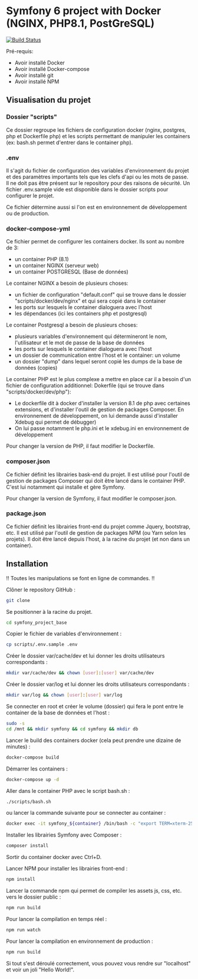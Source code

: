 # Symfony 6 project with Docker (NGINX, PHP8.1, PostGreSQL)

[![Build Status](https://travis-ci.org/joemccann/dillinger.svg?branch=master)](https://travis-ci.org/joemccann/dillinger)

Pré-requis:
- Avoir installé Docker
- Avoir installé Docker-compose
- Avoir installé git
- Avoir installé NPM

## Visualisation du projet

### Dossier "scripts"
Ce dossier regroupe les fichiers de configuration docker (nginx, postgres, php et Dockerfile php) et les scripts permettant de manipuler les containers (ex: bash.sh permet d'entrer dans le container php).

### .env
Il s'agit du fichier de configuration des variables d'environnement du projet et des paramètres importants tels que les clefs d'api ou les mots de passe. Il ne doit pas être présent sur le repository pour des raisons de sécurité. Un fichier .env.sample vide est disponible dans le dossier scripts pour configurer le projet.

Ce fichier détermine aussi si l'on est en environnement de développement ou de production.

### docker-compose-yml
Ce fichier permet de configurer les containers docker. Ils sont au nombre de 3:
- un container PHP (8.1)
- un container NGINX (serveur web)
- un container POSTGRESQL (Base de données)

Le container NGINX a besoin de plusieurs choses:
- un fichier de configuration "default.conf" qui se trouve dans le dossier "scripts/docker/dev/nginx" et qui sera copié dans le container
- les ports sur lesquels le container dialoguera avec l'host
- les dépendances (ici les containers php et postgresql)

Le container Postgresql a besoin de plusieurs choses:
- plusieurs variables d'environnement qui détermineront le nom, l'utilisateur et le mot de passe de la base de données
- les ports sur lesquels le container dialoguera avec l'host
- un dossier de communication entre l'host et le container: un volume
- un dossier "dump" dans lequel seront copié les dumps de la base de données (copies)

Le container PHP est le plus complexe a mettre en place car il a besoin d'un fichier de configuration additionnel: Dokerfile (qui se trouve dans "scripts/docker/dev/php"):
- Le dockerfile dit à docker d'installer la version 8.1 de php avec certaines extensions, et d'installer l'outil de gestion de packages Composer. En environnement de développement, on lui demande aussi d'installer Xdebug qui permet de débugger)
- On lui passe notamment le php.ini et le xdebug.ini en environnement de développement

Pour changer la version de PHP, il faut modifier le Dockerfile.

### composer.json
Ce fichier définit les librairies bask-end du projet. Il est utilisé pour l'outil de gestion de packages Composer qui doit être lancé dans le container PHP. C'est lui notamment qui installe et gère Symfony.

Pour changer la version de Symfony, il faut modifier le composer.json.

### package.json
Ce fichier définit les librairies front-end du projet comme Jquery, bootstrap, etc. Il est utilisé par l'outil de gestion de packages NPM (ou Yarn selon les projets).
Il doit être lancé depuis l'host, à la racine du projet (et non dans un container).

## Installation
!! Toutes les manipulations se font en ligne de commandes. !!

Clôner le repository GitHub :
```sh
git clone
```

Se positionner à la racine du projet.
```sh
cd symfony_project_base
```

Copier le fichier de variables d'environnement :
```sh
cp scripts/.env.sample .env
```

Créer le dossier var/cache/dev et lui donner les droits utilisateurs correspondants :
```sh
mkdir var/cache/dev && chown [user]:[user] var/cache/dev
```

Créer le dossier var/log et lui donner les droits utilisateurs correspondants :
```sh
mkdir var/log && chown [user]:[user] var/log
```

Se connecter en root et créer le volume (dossier) qui fera le pont entre le container de la base de données et l'host :
```sh
sudo -s
cd /mnt && mkdir symfony && cd symfony && mkdir db
```

Lancer le build des containers docker (cela peut prendre une dizaine de minutes) :
```sh
docker-compose build
```

Démarrer les containers :
```sh
docker-compose up -d
```

Aller dans le container PHP avec le script bash.sh :
```sh
./scripts/bash.sh
```

ou lancer la commande suivante pour se connecter au container :
```sh
docker exec -it symfony_${container} /bin/bash -c "export TERM=xterm-256color; exec bash;"
```

Installer les librairies Symfony avec Composer :
```sh
composer install
```

Sortir du container docker avec Ctrl+D.

Lancer NPM pour installer les librairies front-end :
```sh
npm install
```

Lancer la commande npm qui permet de compiler les assets js, css, etc. vers le dossier public :
```sh
npm run build
```

Pour lancer la compilation en temps réel :
```sh
npm run watch
```

Pour lancer la compilation en environnement de production :
```sh
npm run build
```

Si tout s'est déroulé correctement, vous pouvez vous rendre sur "localhost" et voir un joli "Hello World!".